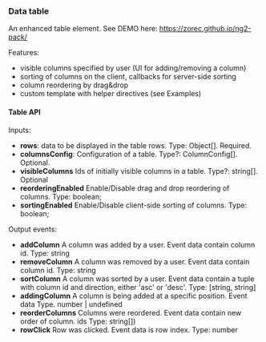 ### Data table
An enhanced table element. See DEMO here: https://zorec.github.io/ng2-pack/ 

Features:
- visible columns specified by user (UI for adding/removing a column)
- sorting of columns on the client, callbacks for server-side sorting
- column reordering by drag&drop
- custom template with helper directives (see Examples)


#### Table API
Inputs:
- **rows**: data to be displayed in the table rows. Type: Object[]. Required.
- **columnsConfig**: Configuration of a table. Type?: ColumnConfig[]. Optional.
- **visibleColumns** Ids of initially visible columns in a table. Type?: string[]. Optional
- **reorderingEnabled** Enable/Disable drag and drop reordering of columns. Type: boolean;
- **sortingEnabled** Enable/Disable client-side sorting of columns. Type: boolean;

Output events:

- **addColumn** A column was added by a user. Event data contain column id. Type: string
- **removeColumn** A column was removed by a user. Event data contain column id. Type: string
- **sortColumn** A column was sorted by a user. Event data contain a tuple with column id and direction, either 'asc' or 'desc'. Type: [string, string]
- **addingColumn** A column is being added at a specific position. Event data Type. number | undefined
- **reorderColumns** Columns were reordered. Event data contain new order of column. ids Type: string[])
- **rowClick** Row was clicked. Event data is row index. Type: number
